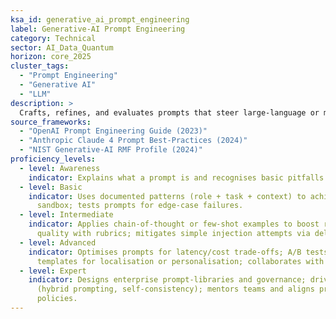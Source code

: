 ```yaml
---
ksa_id: generative_ai_prompt_engineering
label: Generative-AI Prompt Engineering
category: Technical
sector: AI_Data_Quantum
horizon: core_2025
cluster_tags:
  - "Prompt Engineering"
  - "Generative AI"
  - "LLM"
description: >
  Crafts, refines, and evaluates prompts that steer large-language or multimodal models toward accurate, safe, and high-utility outputs; applies techniques such as role-setting, chain-of-thought, system-/user-message separation, and few-shot prompting while mitigating risks like prompt injection.
source_frameworks:
  - "OpenAI Prompt Engineering Guide (2023)"
  - "Anthropic Claude 4 Prompt Best-Practices (2024)"
  - "NIST Generative-AI RMF Profile (2024)"
proficiency_levels:
  - level: Awareness
    indicator: Explains what a prompt is and recognises basic pitfalls (vagueness, broad scope).
  - level: Basic
    indicator: Uses documented patterns (role + task + context) to achieve consistent answers in a
      sandbox; tests prompts for edge-case failures.
  - level: Intermediate
    indicator: Applies chain-of-thought or few-shot examples to boost reasoning; measures output
      quality with rubrics; mitigates simple injection attempts via delimiters/validation.
  - level: Advanced
    indicator: Optimises prompts for latency/cost trade-offs; A/B tests variants; parameterises
      templates for localisation or personalisation; collaborates with red-team to harden prompts.
  - level: Expert
    indicator: Designs enterprise prompt-libraries and governance; drives prompt-style innovation
      (hybrid prompting, self-consistency); mentors teams and aligns prompts with responsible-AI
      policies.
---
```

